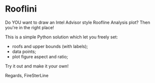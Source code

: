 # Rooflini
Do YOU want to draw an Intel Advisor style Roofline Analysis plot? Then you're in the right place!

This is a simple Python solution which let you freely set:
- roofs and upper bounds (with labels);
- data points;
- plot figure aspect and ratio;

Try it out and make it your own!

Regards,
FireSterLine